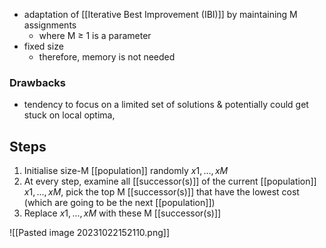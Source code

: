 - adaptation of [[Iterative Best Improvement (IBI)]] by maintaining M assignments
	- where M ≥ 1 is a parameter
- fixed size 
	- therefore, memory is not needed
### Drawbacks
- tendency to focus on a limited set of solutions & potentially could get stuck on local optima,
## Steps
1. Initialise size-M [[population]] randomly $x1,...,xM$
2. At every step, examine all [[successor(s)]] of the current [[population]] $x1,...,xM$, pick the top M [[successor(s)]] that have the lowest cost (which are going to be the next [[population]])
3. Replace $x1,...,xM$ with these M [[successor(s)]]

![[Pasted image 20231022152110.png]]